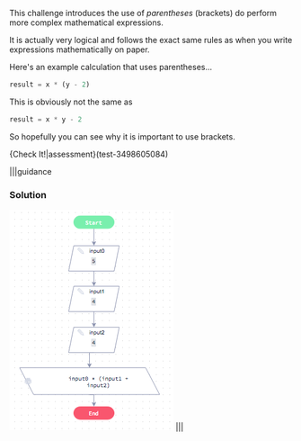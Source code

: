 This challenge introduces the use of *parentheses* (brackets) do perform more complex mathematical expressions.

It is actually very logical and follows the exact same rules as when you write expressions mathematically on paper.

Here's an example calculation that uses parentheses...

```javascript
result = x * (y - 2)
```

This is obviously not the same as 

```javascript
result = x * y - 2
```

So hopefully you can see why it is important to use brackets.

{Check It!|assessment}(test-3498605084)

|||guidance
### Solution
![](solutions/abc.png)
|||